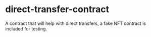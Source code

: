 # direct-transfer-contract
A contract that will help with direct transfers, a fake NFT contract is included for testing.
